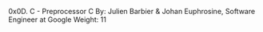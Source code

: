 0x0D. C - Preprocessor
C
 By: Julien Barbier & Johan Euphrosine, Software Engineer at Google
 Weight: 11

